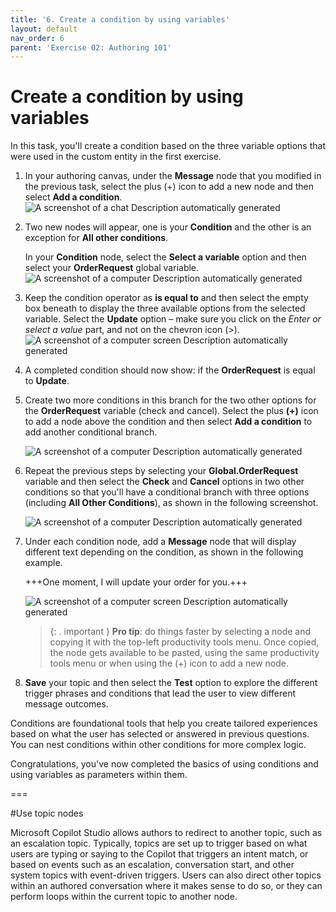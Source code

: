 ```yaml
---
title: '6. Create a condition by using variables'
layout: default
nav_order: 6
parent: 'Exercise 02: Authoring 101'
---
```


# Create a condition by using variables

In this task, you'll create a condition based on the three variable options that were used in the custom entity in the first exercise.

1.	In your authoring canvas, under the **Message** node that you modified in the previous task, select the plus (+) icon to add a new node and then select **Add a condition**.
 	![A screenshot of a chat Description automatically generated](instructions271830\Media01\aafb0c60f8a43f49005ec4ea67f0d265.png)

2.	Two new nodes will appear, one is your **Condition** and the other is an exception for **All other conditions**.

 	In your **Condition** node, select the **Select a variable** option and then select your **OrderRequest** global variable.
 	![A screenshot of a computer Description automatically generated](instructions271830\Media01\fc5f9a543c94c9def1441ebefd2f8d66.png)

3.	Keep the condition operator as **is equal to** and then select the empty box beneath to display the three available options from the selected variable. Select the **Update** option – make sure you click on the *Enter or select a value* part, and not on the chevron icon (>).
 	![A screenshot of a computer screen Description automatically generated](instructions271830\Media01\adc355f34b643889a23048a8a61998b2.png)

4.	A completed condition should now show: if the **OrderRequest** is equal to **Update**.

5.	Create two more conditions in this branch for the two other options for the **OrderRequest** variable (check and cancel). Select the plus **(+)** icon to add a node above the condition and then select **Add a condition** to add another conditional branch.

 	![A screenshot of a computer Description automatically generated](instructions271830\Media01\4609aeceee9fd82027e737fbab70dfda.png)

6.	Repeat the previous steps by selecting your **Global.OrderRequest** variable and then select the **Check** and **Cancel** options in two other conditions so that you'll have a conditional branch with three options (including **All Other Conditions**), as shown in the following screenshot.

 	![A screenshot of a computer Description automatically generated](instructions271830\Media01\c8c841cf79bb69878f9b14c77a747007.png)

7.	Under each condition node, add a **Message** node that will display different text depending on the condition, as shown in the following example.

	+++One moment, I will update your order for you.+++

    ![A screenshot of a computer screen Description automatically generated](instructions271830\Media01\1e1289668f65441890dcbe5b8e5aaea9.png)

    >{: . important }	**Pro tip**: do things faster by selecting a node and copying it with the top-left productivity tools menu. Once copied, the node gets available to be pasted, using the same productivity tools menu or when using the (+) icon to add a new node.

1.	**Save** your topic and then select the **Test** option to explore the different trigger phrases and conditions that lead the user to view different message outcomes.

Conditions are foundational tools that help you create tailored experiences based on what the user has selected or answered in previous questions. You can nest conditions within other conditions for more complex logic.


Congratulations, you've now completed the basics of using conditions and using variables as parameters within them.

===

#Use topic nodes

Microsoft Copilot Studio allows authors to redirect to another topic, such as an escalation topic. Typically, topics are set up to trigger based on what users are typing or saying to the Copilot that triggers an intent match, or based on events such as an escalation, conversation start, and other system topics with event-driven triggers. Users can also direct other topics within an authored conversation where it makes sense to do so, or they can perform loops within the current topic to another node.
